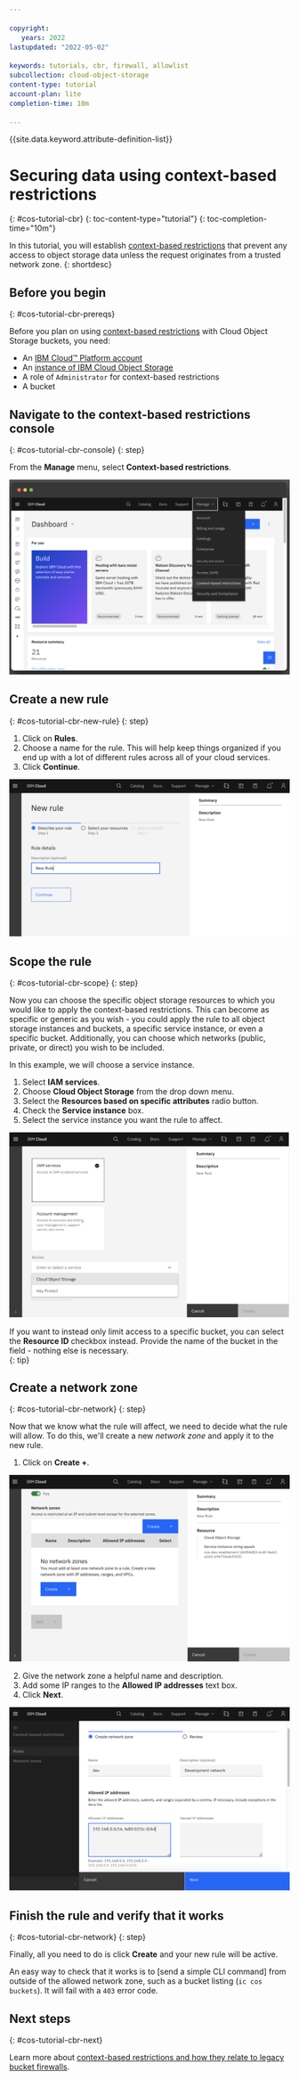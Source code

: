 ```yaml
---

copyright:
   years: 2022
lastupdated: "2022-05-02"

keywords: tutorials, cbr, firewall, allowlist
subcollection: cloud-object-storage 
content-type: tutorial
account-plan: lite
completion-time: 10m

---
```


{{site.data.keyword.attribute-definition-list}}

# Securing data using context-based restrictions
{: #cos-tutorial-cbr}
{: toc-content-type="tutorial"} 
{: toc-completion-time="10m"} 

In this tutorial, you will establish [context-based restrictions](/docs/cloud-object-storage?topic=cloud-object-storage-setting-a-firewall) that prevent any access to object storage data unless the request originates from a trusted network zone.
{: shortdesc}

## Before you begin
{: #cos-tutorial-cbr-prereqs}

Before you plan on using [context-based restrictions](/docs/cloud-object-storage?topic=cloud-object-storage-setting-a-firewall) with Cloud Object Storage buckets, you need:

- An [IBM Cloud™ Platform account](http://cloud.ibm.com/)
- An [instance of IBM Cloud Object Storage](http://cloud.ibm.com/catalog/services/cloud-object-storage)
- A role of `Administrator` for context-based restrictions
- A bucket

## Navigate to the context-based restrictions console
{: #cos-tutorial-cbr-console}
{: step}

From the **Manage** menu, select **Context-based restrictions**.

![Navigate to CBR](images/cbr_1.png)

## Create a new rule
{: #cos-tutorial-cbr-new-rule}
{: step}

1. Click on **Rules**.
1. Choose a name for the rule. This will help keep things organized if you end up with a lot of different rules across all of your cloud services.
1. Click **Continue**.

![Name the rule](images/cbr_3.png)

## Scope the rule
{: #cos-tutorial-cbr-scope}
{: step}

Now you can choose the specific object storage resources to which you would like to apply the context-based restrictions. This can become as specific or generic as you wish - you could apply the rule to all object storage instances and buckets, a specific service instance, or even a specific bucket.  Additionally, you can choose which networks (public, private, or direct) you wish to be included. 

In this example, we will choose a service instance.

1. Select **IAM services**.
2. Choose **Cloud Object Storage** from the drop down menu.
3. Select the **Resources based on specific attributes** radio button.
4. Check the **Service instance** box.
5. Select the service instance you want the rule to affect. 
 
![Scope the rule](images/cbr_4.png)

If you want to instead only limit access to a specific bucket, you can select the **Resource ID** checkbox instead.  Provide the name of the bucket in the field - nothing else is necessary.  
{: tip}

## Create a network zone
{: #cos-tutorial-cbr-network}
{: step}

Now that we know what the rule will affect, we need to decide what the rule will allow. To do this, we'll create a new _network zone_ and apply it to the new rule.  

1. Click on **Create +**.

![Scope the rule](images/cbr_5.png)

2. Give the network zone a helpful name and description.
3. Add some IP ranges to the **Allowed IP addresses** text box.
4. Click **Next**.

![Scope the rule](images/cbr_6.png)

## Finish the rule and verify that it works
{: #cos-tutorial-cbr-network}
{: step}

Finally, all you need to do is click **Create** and your new rule will be active.  

An easy way to check that it works is to [send a simple CLI command] from outside of the allowed network zone, such as a bucket listing (`ic cos buckets`).  It will fail with a `403` error code.

## Next steps
{: #cos-tutorial-cbr-next}

Learn more about [context-based restrictions and how they relate to legacy bucket firewalls](/docs/cloud-object-storage?topic=cloud-object-storage-setting-a-firewall).
